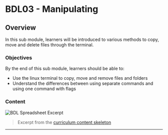 # BDL03 - Manipulating

## Overview

In this sub module, learners will be introduced to various methods to copy, move and delete files through the terminal.

### Objectives

By the end of this sub module, learners should be able to:

- Use the linux terminal to copy, move and remove files and folders
- Understand the differences between using separate commands and using one command with flags

### Content

![BDL Spreadsheet Excerpt](http://spreadshot.io/api/capture?id=2PACX-1vRmbQwSykUGZ0ft5T7p6_eAwOaQk-fAe2Jrq_D-7hILIa1eH-9W-7xMCbh5c92uXbFY5OOQnY-Oifl2&gid=0&single=true&range=C11:C14&width=525&height=325&scale=1.25)

> Excerpt from the [curriculum content skeleton](https://docs.google.com/spreadsheets/d/1VoE5EOypjYJsOUufkZ6V3DzjLFOw0RVtZ8uqiIfiAd4/edit?usp=sharing)

---

